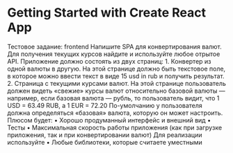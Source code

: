 # Getting Started with Create React App

Тестовое задание: frontend
Напишите SPA для конвертирования валют. Для получения текущих курсов найдите и используйте любое отрытое API.
Приложение должно состоять из двух страниц:
    1. Конвертер из одной валюты в другую. На этой странице должно быть текстовое поле, в которое можно ввести текст в виде 15 usd in rub и получить результат.
    2. Страница с текущими курсами валют. На этой странице пользователь должен видеть «свежие» курсы валют относительно базовой валюты — например, если базовая валюта — рубль, то пользователь видит, что 1 USD = 63.49 RUB, а 1 EUR = 72.20
По-умолчанию у пользователя должна определяться «базовая» валюта, которую он может настроить.
Плюсом будет:
    • Хорошо продуманный интерфейс и внешний вид
    • Тесты
    • Максимальная скорость работы приложения (как при загрузке приложения, так и при конвертировании валют)
Для реализации используйте
    • Любые библиотеки, которые считаете уместными